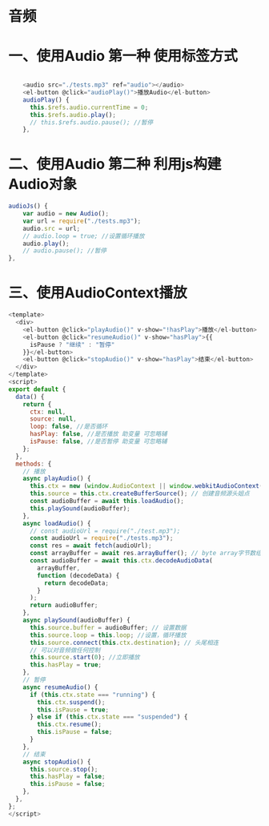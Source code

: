 #  音频

# 一、使用Audio 第一种 使用标签方式
```javascript

    <audio src="./tests.mp3" ref="audio"></audio>
    <el-button @click="audioPlay()">播放Audio</el-button>
    audioPlay() {
      this.$refs.audio.currentTime = 0;
      this.$refs.audio.play();
      // this.$refs.audio.pause(); //暂停
    },
```

# 二、使用Audio 第二种 利用js构建Audio对象
```javascript
audioJs() {
    var audio = new Audio();
    var url = require("./tests.mp3");
    audio.src = url;
    // audio.loop = true; //设置循环播放
    audio.play();
    // audio.pause(); //暂停
},
```

# 三、使用AudioContext播放
```javascript
<template>
  <div>
    <el-button @click="playAudio()" v-show="!hasPlay">播放</el-button>
    <el-button @click="resumeAudio()" v-show="hasPlay">{{
      isPause ? "继续" : "暂停"
    }}</el-button>
    <el-button @click="stopAudio()" v-show="hasPlay">结束</el-button>
  </div>
</template>
<script>
export default {
  data() {
    return {
      ctx: null,
      source: null,
      loop: false, //是否循环
      hasPlay: false, //是否播放 助变量 可忽略辅
      isPause: false, //是否暂停 助变量 可忽略辅
    };
  },
  methods: {
    // 播放
    async playAudio() {
      this.ctx = new (window.AudioContext || window.webkitAudioContext())();
      this.source = this.ctx.createBufferSource(); // 创建音频源头姐点
      const audioBuffer = await this.loadAudio();
      this.playSound(audioBuffer);
    },
    async loadAudio() {
      // const audioUrl = require("./test.mp3");
      const audioUrl = require("./tests.mp3");
      const res = await fetch(audioUrl);
      const arrayBuffer = await res.arrayBuffer(); // byte array字节数组
      const audioBuffer = await this.ctx.decodeAudioData(
        arrayBuffer,
        function (decodeData) {
          return decodeData;
        }
      );
      return audioBuffer;
    },
    async playSound(audioBuffer) {
      this.source.buffer = audioBuffer; // 设置数据
      this.source.loop = this.loop; //设置，循环播放
      this.source.connect(this.ctx.destination); // 头尾相连
      // 可以对音频做任何控制
      this.source.start(0); //立即播放
      this.hasPlay = true;
    },
    // 暂停
    async resumeAudio() {
      if (this.ctx.state === "running") {
        this.ctx.suspend();
        this.isPause = true;
      } else if (this.ctx.state === "suspended") {
        this.ctx.resume();
        this.isPause = false;
      }
    },
    // 结束
    async stopAudio() {
      this.source.stop();
      this.hasPlay = false;
      this.isPause = false;
    },
  },
};
</script>
```
<template>
  <div>
    <el-button @click="playAudio()" v-show="!hasPlay">播放</el-button>
    <el-button @click="resumeAudio()" v-show="hasPlay">{{
      isPause ? "继续" : "暂停"
    }}</el-button>
    <el-button @click="stopAudio()" v-show="hasPlay">结束</el-button>
  </div>
</template>
